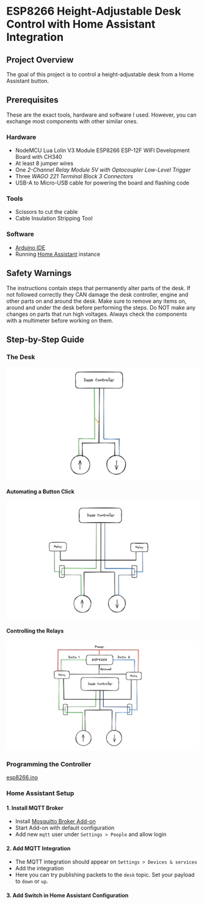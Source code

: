 # ESP8266 Height-Adjustable Desk Control with Home Assistant Integration

## Project Overview

The goal of this project is to control a height-adjustable desk from a Home Assistant button.

## Prerequisites

These are the exact tools, hardware and software I used. However, you can exchange most components with other similar ones.

### Hardware

- NodeMCU Lua Lolin V3 Module ESP8266 ESP-12F WIFI Development Board with CH340
- At least 8 jumper wires
- One _2-Channel Relay Module 5V with Optocoupler Low-Level Trigger_
- Three _WAGO 221 Terminal Block 3 Connectors_
- USB-A to Micro-USB cable for powering the board and flashing code

### Tools

- Scissors to cut the cable
- Cable Insulation Stripping Tool

### Software

- [Arduino IDE](https://docs.arduino.cc/software/ide/#ide-v2)
- Running [Home Assistant](https://www.home-assistant.io/) instance

## Safety Warnings

The instructions contain steps that permanently alter parts of the desk. If not followed correctly they CAN damage the desk controller, engine and other parts on and around the desk.
Make sure to remove any items on, around and under the desk before performing the steps.
Do NOT make any changes on parts that run high voltages. Always check the components with a multimeter before working on them.

## Step-by-Step Guide

### The Desk

![](/docs/media/desk-diag.png)

#### Automating a Button Click

![](/docs/media/desk-relay-diag.png)

#### Controlling the Relays

![](/docs/media/desk-controller-diag.png)

### Programming the Controller


[esp8266.ino](/esp8266.ino)



### Home Assistant Setup

#### 1. Install MQTT Broker

- Install [Mosquitto Broker Add-on](https://www.home-assistant.io/integrations/mqtt/)
- Start Add-on with default configuration
- Add new `mqtt` user under `Settings > People` and allow login


#### 2. Add MQTT Integration

- The MQTT integration should appear on `Settings > Devices & services`
- Add the integration
- Here you can try publishing packets to the `desk` topic. Set your payload to `down` or `up`. 


#### 3. Add Switch in Home Assistant Configuration


